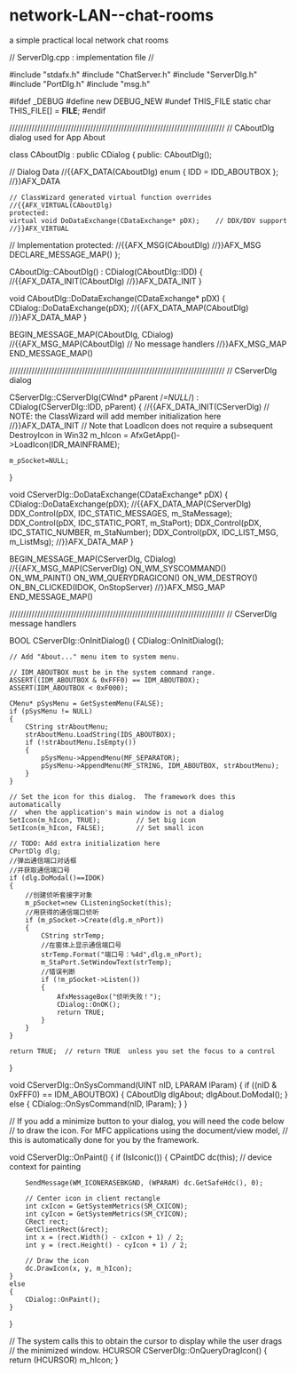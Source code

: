 # network-LAN--chat-rooms
a simple practical local network chat rooms


// ServerDlg.cpp : implementation file
//

#include "stdafx.h"
#include "ChatServer.h"
#include "ServerDlg.h"
#include "PortDlg.h"
#include "msg.h"

#ifdef _DEBUG
#define new DEBUG_NEW
#undef THIS_FILE
static char THIS_FILE[] = __FILE__;
#endif

/////////////////////////////////////////////////////////////////////////////
// CAboutDlg dialog used for App About

class CAboutDlg : public CDialog
{
public:
	CAboutDlg();

// Dialog Data
	//{{AFX_DATA(CAboutDlg)
	enum { IDD = IDD_ABOUTBOX };
	//}}AFX_DATA

	// ClassWizard generated virtual function overrides
	//{{AFX_VIRTUAL(CAboutDlg)
	protected:
	virtual void DoDataExchange(CDataExchange* pDX);    // DDX/DDV support
	//}}AFX_VIRTUAL

// Implementation
protected:
	//{{AFX_MSG(CAboutDlg)
	//}}AFX_MSG
	DECLARE_MESSAGE_MAP()
};

CAboutDlg::CAboutDlg() : CDialog(CAboutDlg::IDD)
{
	//{{AFX_DATA_INIT(CAboutDlg)
	//}}AFX_DATA_INIT
}

void CAboutDlg::DoDataExchange(CDataExchange* pDX)
{
	CDialog::DoDataExchange(pDX);
	//{{AFX_DATA_MAP(CAboutDlg)
	//}}AFX_DATA_MAP
}

BEGIN_MESSAGE_MAP(CAboutDlg, CDialog)
	//{{AFX_MSG_MAP(CAboutDlg)
		// No message handlers
	//}}AFX_MSG_MAP
END_MESSAGE_MAP()

/////////////////////////////////////////////////////////////////////////////
// CServerDlg dialog

CServerDlg::CServerDlg(CWnd* pParent /*=NULL*/)
	: CDialog(CServerDlg::IDD, pParent)
{
	//{{AFX_DATA_INIT(CServerDlg)
		// NOTE: the ClassWizard will add member initialization here
	//}}AFX_DATA_INIT
	// Note that LoadIcon does not require a subsequent DestroyIcon in Win32
	m_hIcon = AfxGetApp()->LoadIcon(IDR_MAINFRAME);

	m_pSocket=NULL;
}

void CServerDlg::DoDataExchange(CDataExchange* pDX)
{
	CDialog::DoDataExchange(pDX);
	//{{AFX_DATA_MAP(CServerDlg)
	DDX_Control(pDX, IDC_STATIC_MESSAGES, m_StaMessage);
	DDX_Control(pDX, IDC_STATIC_PORT, m_StaPort);
	DDX_Control(pDX, IDC_STATIC_NUMBER, m_StaNumber);
	DDX_Control(pDX, IDC_LIST_MSG, m_ListMsg);
	//}}AFX_DATA_MAP
}

BEGIN_MESSAGE_MAP(CServerDlg, CDialog)
	//{{AFX_MSG_MAP(CServerDlg)
	ON_WM_SYSCOMMAND()
	ON_WM_PAINT()
	ON_WM_QUERYDRAGICON()
	ON_WM_DESTROY()
	ON_BN_CLICKED(IDOK, OnStopServer)
	//}}AFX_MSG_MAP
END_MESSAGE_MAP()

/////////////////////////////////////////////////////////////////////////////
// CServerDlg message handlers

BOOL CServerDlg::OnInitDialog()
{
	CDialog::OnInitDialog();

	// Add "About..." menu item to system menu.

	// IDM_ABOUTBOX must be in the system command range.
	ASSERT((IDM_ABOUTBOX & 0xFFF0) == IDM_ABOUTBOX);
	ASSERT(IDM_ABOUTBOX < 0xF000);

	CMenu* pSysMenu = GetSystemMenu(FALSE);
	if (pSysMenu != NULL)
	{
		CString strAboutMenu;
		strAboutMenu.LoadString(IDS_ABOUTBOX);
		if (!strAboutMenu.IsEmpty())
		{
			pSysMenu->AppendMenu(MF_SEPARATOR);
			pSysMenu->AppendMenu(MF_STRING, IDM_ABOUTBOX, strAboutMenu);
		}
	}

	// Set the icon for this dialog.  The framework does this automatically
	//  when the application's main window is not a dialog
	SetIcon(m_hIcon, TRUE);			// Set big icon
	SetIcon(m_hIcon, FALSE);		// Set small icon
	
	// TODO: Add extra initialization here
	CPortDlg dlg;
	//弹出通信端口对话框
	//并获取通信端口号
	if (dlg.DoModal()==IDOK)
	{
		//创建侦听套接字对象
		m_pSocket=new CListeningSocket(this);
		//用获得的通信端口侦听
		if (m_pSocket->Create(dlg.m_nPort))
		{
			CString strTemp;
			//在窗体上显示通信端口号
			strTemp.Format("端口号：%4d",dlg.m_nPort);
			m_StaPort.SetWindowText(strTemp);
			//错误判断
			if (!m_pSocket->Listen())
			{
				AfxMessageBox("侦听失败！");
				CDialog::OnOK();
				return TRUE;
			}
		}
	}
	
	return TRUE;  // return TRUE  unless you set the focus to a control
}

void CServerDlg::OnSysCommand(UINT nID, LPARAM lParam)
{
	if ((nID & 0xFFF0) == IDM_ABOUTBOX)
	{
		CAboutDlg dlgAbout;
		dlgAbout.DoModal();
	}
	else
	{
		CDialog::OnSysCommand(nID, lParam);
	}
}

// If you add a minimize button to your dialog, you will need the code below
//  to draw the icon.  For MFC applications using the document/view model,
//  this is automatically done for you by the framework.

void CServerDlg::OnPaint() 
{
	if (IsIconic())
	{
		CPaintDC dc(this); // device context for painting

		SendMessage(WM_ICONERASEBKGND, (WPARAM) dc.GetSafeHdc(), 0);

		// Center icon in client rectangle
		int cxIcon = GetSystemMetrics(SM_CXICON);
		int cyIcon = GetSystemMetrics(SM_CYICON);
		CRect rect;
		GetClientRect(&rect);
		int x = (rect.Width() - cxIcon + 1) / 2;
		int y = (rect.Height() - cyIcon + 1) / 2;

		// Draw the icon
		dc.DrawIcon(x, y, m_hIcon);
	}
	else
	{
		CDialog::OnPaint();
	}
}

// The system calls this to obtain the cursor to display while the user drags
//  the minimized window.
HCURSOR CServerDlg::OnQueryDragIcon()
{
	return (HCURSOR) m_hIcon;
}

